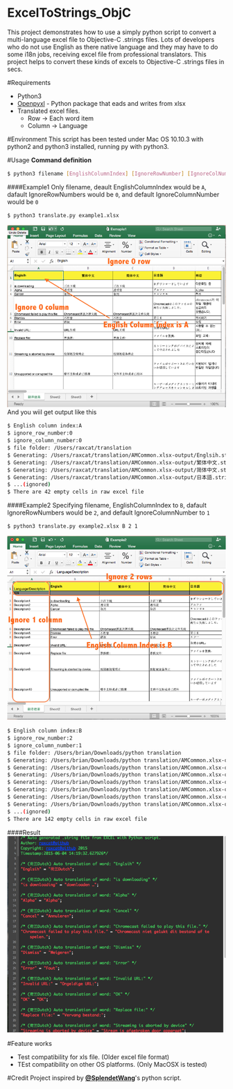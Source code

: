 # ExcelToStrings_ObjC
This project demonstrates how to use a simply python script to convert a multi-language excel file to Objective-C .strings files. Lots of developers who do not use English as there native language and they may have to do some i18n jobs, receiving excel file from professional translators. This project helps to convert these kinds of excels to Objective-C .strings files in secs.

#Requirements
- Python3
- [Openpyxl] - Python package that eads and writes from xlsx
- Translated excel files.
    - Row -> Each word item
    - Column -> Language

#Environment
This script has been tested under Mac OS 10.10.3 with python2 and python3 installed, running py with python3.

#Usage
**Command definition**
```sh
$ python3 filename [EnglishColumnIndex] [IgnoreRowNumber] [IgnoreColNumber]
```

####Example1
Only filename, deault EnglishColumnIndex would be `A`, dafault IgnoreRowNumbers would be `0`, and default IgnoreColumnNumber would be `0` 
```bash
$ python3 translate.py example1.xlsx
```
![Alt text](/example1.png?raw=true "Optional title")
And you wiil get output like this
```bash
$ English column index:A
$ ignore_row_number:0
$ ignore_column_number:0
$ file folder: /Users/raxcat/translation
$ Generating: /Users/raxcat/translation/AMCommon.xlsx-output/Englsih.strings
$ Generating: /Users/raxcat/translation/AMCommon.xlsx-output/繁体中文.strings
$ Generating: /Users/raxcat/translation/AMCommon.xlsx-output/简体中文.strings
$ Generating: /Users/raxcat/translation/AMCommon.xlsx-output/日本語.strings
$ ...(ignored)
$ There are 42 empty cells in raw excel file
```

####Example2
Specifying filename, EnglishColumnIndex to `B`, dafault IgnoreRowNumbers would be `2`, and default IgnoreColumnNumber to `1` 
```bash
$ python3 translate.py example2.xlsx B 2 1
```
![Alt text](/example2.png?raw=true "Optional title")
```bash
$ English column index:B
$ ignore_row_number:2
$ ignore_column_number:1
$ file folder: /Users/brian/Downloads/python translation
$ Generating: /Users/brian/Downloads/python translation/AMCommon.xlsx-output/Englsih.strings
$ Generating: /Users/brian/Downloads/python translation/AMCommon.xlsx-output/繁体中文.strings
$ Generating: /Users/brian/Downloads/python translation/AMCommon.xlsx-output/简体中文.strings
$ Generating: /Users/brian/Downloads/python translation/AMCommon.xlsx-output/日本語.strings
$ Generating: /Users/brian/Downloads/python translation/AMCommon.xlsx-output/韩语.strings
$ Generating: /Users/brian/Downloads/python translation/AMCommon.xlsx-output/意大利语.strings
$ Generating: /Users/brian/Downloads/python translation/AMCommon.xlsx-output/捷克语.strings
$ ...(ignored)
$ There are 142 empty cells in raw excel file
```

####Result
![Alt text](/result.png?raw=true "Optional title")

#Feature works
- Test compatibility for xls file. (Older excel file format)
- TEst compatibility on other OS platforms. (Only MacOSX is tested)

#Credit
Project inspired by **[@SplendetWang](https://github.com/Splendent)**'s python script.

[Openpyxl]:https://openpyxl.readthedocs.org/en/latest/index.html
